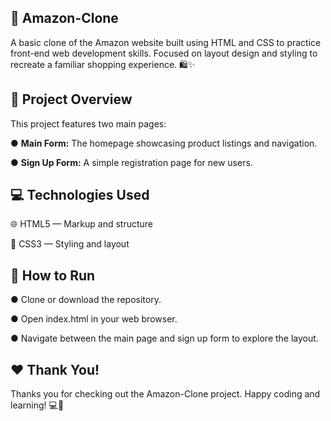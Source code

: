 🛒 Amazon-Clone
-
A basic clone of the Amazon website built using HTML and CSS to practice front-end web development skills. Focused on layout design and styling to recreate a familiar shopping experience. 🛍️✨

📄 Project Overview
-
This project features two main pages:

● **Main Form:** The homepage showcasing product listings and navigation.

● **Sign Up Form:** A simple registration page for new users.

💻 Technologies Used
-
🌐 HTML5 — Markup and structure

🎨 CSS3 — Styling and layout


🚀 How to Run
-
● Clone or download the repository.

● Open index.html in your web browser.

● Navigate between the main page and sign up form to explore the layout.

❤️ Thank You!
-
Thanks you for checking out the Amazon-Clone project. Happy coding and learning! 💻🎉
